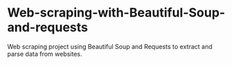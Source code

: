 # Web-scraping-with-Beautiful-Soup-and-requests
Web scraping project using Beautiful Soup and Requests to extract and parse data from websites.
